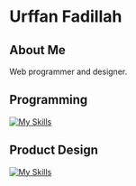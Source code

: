 # Urffan Fadillah
## About Me
Web programmer and designer.

## Programming
[![My Skills](https://skillicons.dev/icons?i=js,nodejs,typescript,vite,vitest,python)](https://skillicons.dev)

## Product Design
[![My Skills](https://skillicons.dev/icons?i=figma)](https://skillicons.dev)

